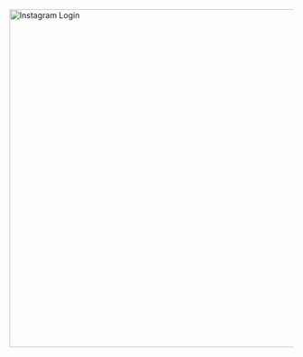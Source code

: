 <img src="https://raw.githubusercontent.com/NikoAlyv/InstagramLogin/refs/heads/main/assets/images/project.png" width="600" alt="Instagram Login" />
